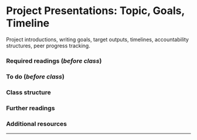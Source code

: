 # Project Presentations: Topic, Goals, Timeline

Project introductions, writing goals, target outputs, timelines, accountability structures, peer progress tracking.

### Required readings (_before class_)


### To do (_before class_)


### Class structure


### Further readings


### Additional resources



***